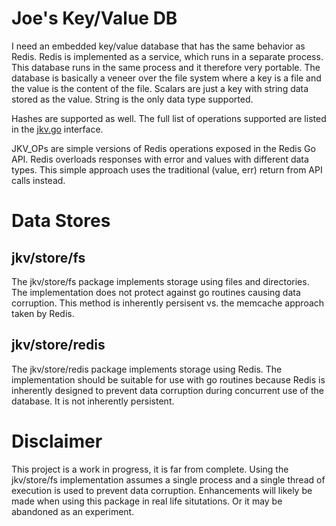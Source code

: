 # Joe's Key/Value DB

I need an embedded key/value database that has the same behavior as Redis. Redis is implemented as a service, which runs in a separate process. This database runs in the same process and it therefore very portable. The database is basically a veneer over the file system where a key is a file and the value is the content of the file. Scalars are just a key with string data stored as the value. String is the only data type supported.

Hashes are supported as well. The full list of operations supported are listed in the [jkv.go](./jkv.go) interface.

JKV_OPs are simple versions of Redis operations exposed in the Redis Go API. Redis overloads responses with error and values with different data types. This simple approach uses the traditional (value, err) return from API calls instead.

# Data Stores

## jkv/store/fs

The jkv/store/fs package implements storage using files and directories. The implementation does not protect against go routines causing data corruption. This method is inherently persisent vs. the memcache approach taken by Redis.

## jkv/store/redis

The jkv/store/redis package implements storage using Redis. The implementation should be suitable for use with go routines because Redis is inherently designed to prevent data corruption during concurrent use of the database. It is not inherently persistent.

# Disclaimer

This project is a work in progress, it is far from complete. Using the jkv/store/fs implementation assumes a single process and a single thread of execution is used to prevent data corruption. Enhancements will likely be made when using this package in real life situtations. Or it may be abandoned as an experiment.
